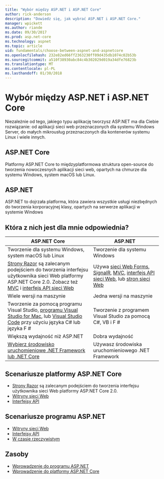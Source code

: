 ```yaml
---
title: "Wybór między ASP.NET i ASP.NET Core"
author: rick-anderson
description: "Dowiedz się, jak wybrać ASP.NET i ASP.NET Core."
manager: wpickett
ms.author: riande
ms.date: 09/30/2017
ms.prod: asp.net-core
ms.technology: aspnet
ms.topic: article
uid: fundamentals/choose-between-aspnet-and-aspnetcore
ms.openlocfilehash: 232e82ed66ff2363230ff09d435db1074c02b53b
ms.sourcegitcommit: a510f38930abc84c4b302029d019a34dfe76823b
ms.translationtype: MT
ms.contentlocale: pl-PL
ms.lasthandoff: 01/30/2018
---
```

# <a name="choose-between-aspnet-and-aspnet-core"></a>Wybór między ASP.NET i ASP.NET Core 

Niezależnie od tego, jakiego typu aplikację tworzysz ASP.NET ma dla Ciebie rozwiązanie: od aplikacji sieci web przeznaczonych dla systemu Windows Server, do małych mikrousług przeznaczonych dla kontenerów systemu Linux i wiele innych.

## <a name="aspnet-core"></a>ASP.NET Core

Platformy ASP.NET Core to międzyplatformowa struktura open-source do tworzenia nowoczesnych aplikacji sieci web, opartych na chmurze dla systemu Windows, system macOS lub Linux.

## <a name="aspnet"></a>ASP.NET

ASP.NET to dojrzała platforma, która zawiera wszystkie usługi niezbędnych do tworzenia korporacyjnej klasy, opartych na serwerze aplikacji w systemie Windows

## <a name="which-one-is-right-for-me"></a>Która z nich jest dla mnie odpowiednia?

| ASP.NET Core | ASP.NET |
|---|---|
|Tworzenie dla systemu Windows, system macOS lub Linux|Tworzenie dla systemu Windows|
|[Strony Razor](xref:mvc/razor-pages/index) są zalecanym podejściem do tworzenia interfejsu użytkownika sieci Web platformy ASP.NET Core 2.0. Zobacz też [MVC](xref:mvc/overview) i [interfejs API sieci Web](xref:tutorials/first-web-api)|Używa [sieci Web Forms](https://docs.microsoft.com/aspnet/web-forms), [SignalR](https://docs.microsoft.com/aspnet/signalr), [MVC](https://docs.microsoft.com/aspnet/mvc), [interfejs API sieci Web](https://docs.microsoft.com/aspnet/web-api/), lub [stron sieci Web](https://docs.microsoft.com/aspnet/web-pages)|
|Wiele wersji na maszynie|Jedna wersji na maszynie|
|Tworzenie za pomocą programu Visual Studio, [programu Visual Studio for Mac](https://www.visualstudio.com/vs/visual-studio-mac/), lub [Visual Studio Code](https://code.visualstudio.com/) przy użyciu języka C# lub języka F #|Tworzenie z programem Visual Studio za pomocą C#, VB i F #|
|Większą wydajność niż ASP.NET|Dobra wydajność|
|[Wybierz środowisko uruchomieniowe .NET Framework lub .NET Core](https://docs.microsoft.com/dotnet/articles/standard/choosing-core-framework-server)|Używasz środowiska uruchomieniowego .NET Framework|

## <a name="aspnet-core-scenarios"></a>Scenariusze platformy ASP.NET Core

<!-- update link to Razor Pages mvc movie series when done -->
* [Strony Razor](xref:mvc/razor-pages/index) są zalecanym podejściem do tworzenia interfejsu użytkownika sieci Web platformy ASP.NET Core 2.0.
* [Witryny sieci Web](xref:tutorials/first-mvc-app/index)
* [Interfejsy API](xref:tutorials/first-web-api)

## <a name="aspnet-scenarios"></a>Scenariusze programu ASP.NET

* [Witryny sieci Web](https://docs.microsoft.com/aspnet/mvc)
* [Interfejsy API](https://docs.microsoft.com/aspnet/web-api)
* [W czasie rzeczywistym](https://docs.microsoft.com/aspnet/signalr)

## <a name="resources"></a>Zasoby

* [Wprowadzenie do programu ASP.NET](https://docs.microsoft.com/aspnet/overview)
* [Wprowadzenie do platformy ASP.NET Core](xref:index)
